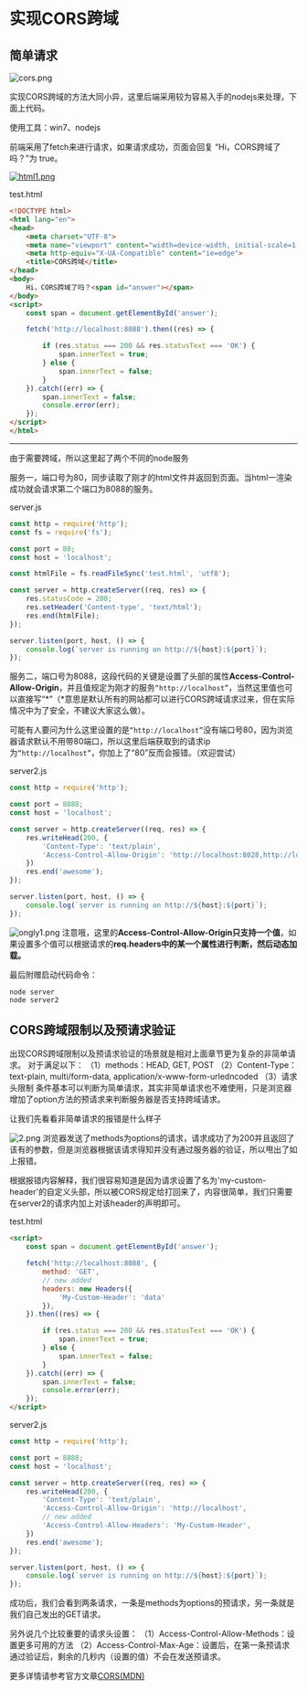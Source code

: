 # 实现CORS跨域

## 简单请求

![cors.png](https://www.imageoss.com/images/2019/12/20/cors.png)

实现CORS跨域的方法大同小异，这里后端采用较为容易入手的nodejs来处理，下面上代码。

使用工具：win7、nodejs

前端采用了fetch来进行请求，如果请求成功，页面会回复 “Hi，CORS跨域了吗？”为 true。

[![html1.png](https://www.imageoss.com/images/2019/12/20/html1.png)](https://www.imageoss.com/image/s7skL)

test.html
```html
<!DOCTYPE html>
<html lang="en">
<head>
    <meta charset="UTF-8">
    <meta name="viewport" content="width=device-width, initial-scale=1.0">
    <meta http-equiv="X-UA-Compatible" content="ie=edge">
    <title>CORS跨域</title>
</head>
<body>
    Hi，CORS跨域了吗？<span id="answer"></span>
</body>
<script>
    const span = document.getElementById('answer');

    fetch('http://localhost:8088').then((res) => {

        if (res.status === 200 && res.statusText === 'OK') {
            span.innerText = true;
        } else {
            span.innerText = false;
        }
    }).catch((err) => {
        span.innerText = false;
        console.error(err);
    });
</script>
</html>
```

---

由于需要跨域，所以这里起了两个不同的node服务

服务一，端口号为80，同步读取了刚才的html文件并返回到页面。当html一渲染成功就会请求第二个端口为8088的服务。

server.js
```js
const http = require('http');
const fs = require('fs');

const port = 80;
const host = 'localhost';

const htmlFile = fs.readFileSync('test.html', 'utf8');

const server = http.createServer((req, res) => {
    res.statusCode = 200;
    res.setHeader('Content-type', 'text/html');
    res.end(htmlFile);
});

server.listen(port, host, () => {
    console.log(`server is running on http://${host}:${port}`);
});
```

服务二，端口号为8088，这段代码的关键是设置了头部的属性**Access-Control-Allow-Origin**，并且值规定为刚才的服务`“http://localhost”`，当然这里值也可以直接写“*”（*意思是默认所有的网站都可以进行CORS跨域请求过来，但在实际情况中为了安全，不建议大家这么做）。

可能有人要问为什么这里设置的是`“http://localhost”`没有端口号80，因为浏览器请求默认不用带80端口，所以这里后端获取到的请求ip为`“http://localhost”`，你加上了“80”反而会报错。（欢迎尝试）

server2.js
```js
const http = require('http');

const port = 8088;
const host = 'localhost';

const server = http.createServer((req, res) => {
    res.writeHead(200, {
        'Content-Type': 'text/plain',
        'Access-Control-Allow-Origin': 'http://localhost:8028,http://localhost',
    })
    res.end('awesome');
});

server.listen(port, host, () => {
    console.log(`server is running on http://${host}:${port}`);
});
```

![ongly1.png](https://www.imageoss.com/images/2019/12/20/ongly1.png)
注意哦，这里的**Access-Control-Allow-Origin只支持一个值**，如果设置多个值可以根据请求的**req.headers中的某一个属性进行判断，然后动态加载。**

最后附赠启动代码命令：
```
node server
node server2
```

## CORS跨域限制以及预请求验证

出现CORS跨域限制以及预请求验证的场景就是相对上面章节更为复杂的非简单请求。
对于满足以下：
（1）methods：HEAD, GET, POST
（2）Content-Type：text-plain, multi/form-data, application/x-www-form-urledncoded
（3）请求头限制
条件基本可以判断为简单请求，其实非简单请求也不难使用，只是浏览器增加了option方法的预请求来判断服务器是否支持跨域请求。

让我们先看看非简单请求的报错是什么样子

![2.png](https://www.imageoss.com/images/2019/12/20/2.png)
浏览器发送了methods为options的请求，请求成功了为200并且返回了该有的参数，但是浏览器根据该请求得知并没有通过服务器的验证，所以甩出了如上报错。

根据报错内容解释，我们很容易知道是因为请求设置了名为'my-custom-header'的自定义头部，所以被CORS规定给打回来了，内容很简单，我们只需要在server2的请求内加上对该header的声明即可。

test.html
```html
<script>
    const span = document.getElementById('answer');

    fetch('http://localhost:8088', {
        method: 'GET',
        // new added
        headers: new Headers({
            'My-Custom-Header': 'data'
        }),
    }).then((res) => {

        if (res.status === 200 && res.statusText === 'OK') {
            span.innerText = true;
        } else {
            span.innerText = false;
        }
    }).catch((err) => {
        span.innerText = false;
        console.error(err);
    });
</script>
```

server2.js
```js
const http = require('http');

const port = 8088;
const host = 'localhost';

const server = http.createServer((req, res) => {
    res.writeHead(200, {
        'Content-Type': 'text/plain',
        'Access-Control-Allow-Origin': 'http://localhost',
        // new added
        'Access-Control-Allow-Headers': 'My-Custom-Header',
    })
    res.end('awesome');
});

server.listen(port, host, () => {
    console.log(`server is running on http://${host}:${port}`);
});
```

成功后，我们会看到两条请求，一条是methods为options的预请求，另一条就是我们自己发出的GET请求。

另外说几个比较重要的请求头设置：
（1）Access-Control-Allow-Methods：设置更多可用的方法
（2）Access-Control-Max-Age：设置后，在第一条预请求通过验证后，剩余的几秒内（设置的值）不会在发送预请求。

更多详情请参考官方文章[CORS(MDN)](https://developer.mozilla.org/zh-CN/docs/Web/HTTP/Access_control_CORS)